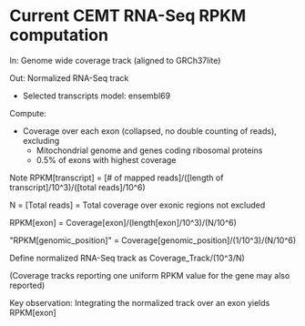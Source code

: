# Current CEMT RNA-Seq RPKM computation

In: Genome wide coverage track (aligned to GRCh37lite)

Out: Normalized RNA-Seq track

* Selected transcripts model: ensembl69

Compute:

- Coverage over each exon (collapsed, no double counting of reads), excluding
  * Mitochondrial genome and genes coding ribosomal proteins
  * 0.5% of exons with highest coverage

Note RPKM[transcript] = [# of mapped reads]/([length of transcript]/10^3)/([total reads]/10^6)

N = [Total reads] = Total coverage over exonic regions not excluded

RPKM[exon] = Coverage[exon]/(length[exon]/10^3)/(N/10^6)

"RPKM[genomic_position]" = Coverage[genomic_position]/(1/10^3)/(N/10^6)

Define normalized RNA-Seq track as Coverage_Track/(10^3/N)

(Coverage tracks reporting one uniform RPKM value for the gene may also reported)



 

Key observation: Integrating the normalized track over an exon yields RPKM[exon]
